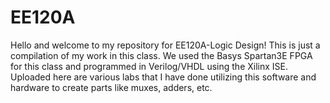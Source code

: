 # EE120A
Hello and welcome to my repository for EE120A-Logic Design! This is just a 
compilation of my work in this class. We used the Basys Spartan3E FPGA for this 
class and programmed in Verilog/VHDL using the Xilinx ISE. Uploaded here are 
various labs that I have done utilizing this software and hardware to create
parts like muxes, adders, etc.
